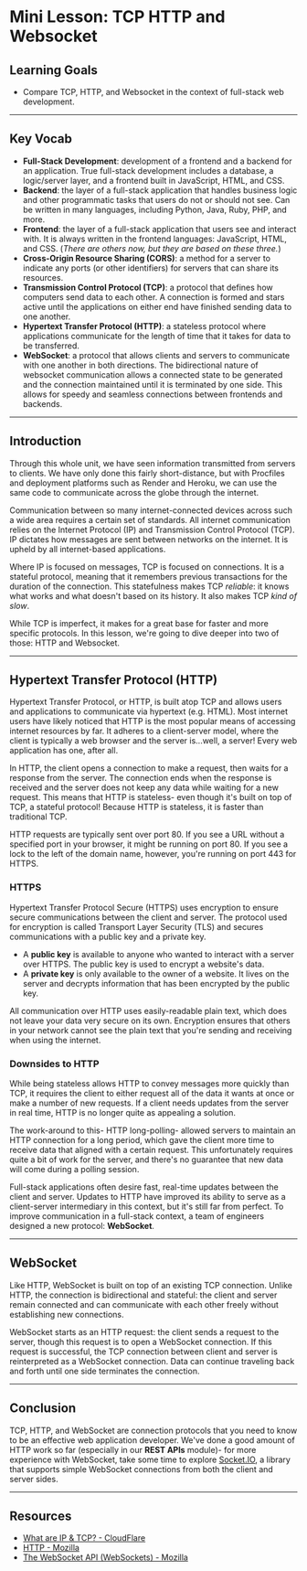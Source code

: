 # Mini Lesson: TCP HTTP and Websocket

## Learning Goals

- Compare TCP, HTTP, and Websocket in the context of full-stack web development.

***

## Key Vocab

- **Full-Stack Development**: development of a frontend and a backend for an
  application. True full-stack development includes a database, a logic/server
  layer, and a frontend built in JavaScript, HTML, and CSS.
- **Backend**: the layer of a full-stack application that handles business logic
  and other programmatic tasks that users do not or should not see. Can be
  written in many languages, including Python, Java, Ruby, PHP, and more.
- **Frontend**: the layer of a full-stack application that users see and
  interact with. It is always written in the frontend languages: JavaScript,
  HTML, and CSS. (_There are others now, but they are based on these three._)
- **Cross-Origin Resource Sharing (CORS)**: a method for a server to indicate
  any ports (or other identifiers) for servers that can share its resources.
- **Transmission Control Protocol (TCP)**: a protocol that defines how computers
  send data to each other. A connection is formed and stars active until the
  applications on either end have finished sending data to one another.
- **Hypertext Transfer Protocol (HTTP)**: a stateless protocol where
  applications communicate for the length of time that it takes for data to be
  transferred.
- **WebSocket**: a protocol that allows clients and servers to communicate with
  one another in both directions. The bidirectional nature of websocket
  communication allows a connected state to be generated and the connection
  maintained until it is terminated by one side. This allows for speedy and
  seamless connections between frontends and backends.

***

## Introduction

Through this whole unit, we have seen information transmitted from servers to
clients. We have only done this fairly short-distance, but with Procfiles and
deployment platforms such as Render and Heroku, we can use the same code to
communicate across the globe through the internet.

Communication between so many internet-connected devices across such a wide area
requires a certain set of standards. All internet communication relies on the
Internet Protocol (IP) and Transmission Control Protocol (TCP). IP dictates how
messages are sent between networks on the internet. It is upheld by all
internet-based applications.

Where IP is focused on messages, TCP is focused on connections. It is a stateful
protocol, meaning that it remembers previous transactions for the duration of
the connection. This statefulness makes TCP _reliable_: it knows what works and
what doesn't based on its history. It also makes TCP _kind of slow_.

While TCP is imperfect, it makes for a great base for faster and more specific
protocols. In this lesson, we're going to dive deeper into two of those: HTTP
and Websocket.

***

## Hypertext Transfer Protocol (HTTP)

Hypertext Transfer Protocol, or HTTP, is built atop TCP and allows users and
applications to communicate via hypertext (e.g. HTML). Most internet users have
likely noticed that HTTP is the most popular means of accessing internet
resources by far. It adheres to a client-server model, where the client is
typically a web browser and the server is...well, a server! Every web
application has one, after all.

In HTTP, the client opens a connection to make a request, then waits for a
response from the server. The connection ends when the response is received
and the server does not keep any data while waiting for a new request. This
means that HTTP is stateless- even though it's built on top of TCP, a stateful
protocol! Because HTTP is stateless, it is faster than traditional TCP.

HTTP requests are typically sent over port 80. If you see a URL without a
specified port in your browser, it might be running on port 80. If you see
a lock to the left of the domain name, however, you're running on port 443
for HTTPS.

### HTTPS

Hypertext Transfer Protocol Secure (HTTPS) uses encryption to ensure secure
communications between the client and server. The protocol used for encryption
is called Transport Layer Security (TLS) and secures communications with a
public key and a private key.

- A **public key** is available to anyone who wanted to interact with a server
  over HTTPS. The public key is used to encrypt a website's data.
- A **private key** is only available to the owner of a website. It lives on the
  server and decrypts information that has been encrypted by the public key.

All communication over HTTP uses easily-readable plain text, which does not
leave your data very secure on its own. Encryption ensures that others in your
network cannot see the plain text that you're sending and receiving when using
the internet.

### Downsides to HTTP

While being stateless allows HTTP to convey messages more quickly than TCP, it
requires the client to either request all of the data it wants at once or make
a number of new requests. If a client needs updates from the server in real
time, HTTP is no longer quite as appealing a solution.

The work-around to this- HTTP long-polling- allowed servers to maintain an HTTP
connection for a long period, which gave the client more time to receive data
that aligned with a certain request. This unfortunately requires quite a bit of
work for the server, and there's no guarantee that new data will come during a
polling session.

Full-stack applications often desire fast, real-time updates between the
client and server. Updates to HTTP have improved its ability to serve as a
client-server intermediary in this context, but it's still far from perfect. To
improve communication in a full-stack context, a team of engineers designed
a new protocol: **WebSocket**.

***

## WebSocket

Like HTTP, WebSocket is built on top of an existing TCP connection. Unlike HTTP,
the connection is bidirectional and stateful: the client and server remain
connected and can communicate with each other freely without establishing new
connections.

WebSocket starts as an HTTP request: the client sends a request to the server,
though this request is to open a WebSocket connection. If this request is
successful, the TCP connection between client and server is reinterpreted as a
WebSocket connection. Data can continue traveling back and forth until one side
terminates the connection.

***

## Conclusion

TCP, HTTP, and WebSocket are connection protocols that you need to know to be an
effective web application developer. We've done a good amount of HTTP work so
far (especially in our **REST APIs** module)- for more experience with
WebSocket, take some time to explore [Socket.IO](https://socket.io/), a library
that supports simple WebSocket connections from both the client and server
sides.

***

## Resources

- [What are IP & TCP? - CloudFlare](https://www.cloudflare.com/learning/ddos/glossary/tcp-ip/)
- [HTTP - Mozilla](https://developer.mozilla.org/en-US/docs/Web/HTTP)
- [The WebSocket API (WebSockets) - Mozilla](https://developer.mozilla.org/en-US/docs/Web/API/WebSockets_API)
